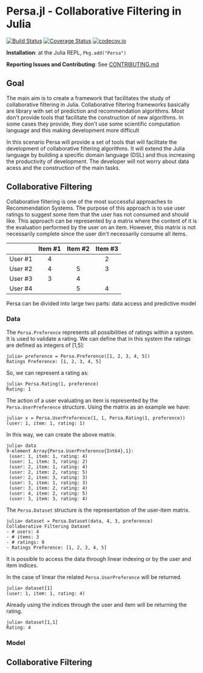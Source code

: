 # Persa.jl - Collaborative Filtering in Julia

[![Build Status](https://travis-ci.org/JuliaRecsys/Persa.jl.svg?branch=master)](https://travis-ci.org/JuliaRecsys/Persa.jl)
[![Coverage Status](https://coveralls.io/repos/JuliaRecsys/Persa.jl/badge.svg?branch=master&service=github)](https://coveralls.io/github/JuliaRecsys/Persa.jl?branch=master)
[![codecov.io](http://codecov.io/github/JuliaRecsys/Persa.jl/coverage.svg?branch=master)](http://codecov.io/github/JuliaRecsys/Persa.jl?branch=master)

**Installation**: at the Julia REPL, `Pkg.add("Persa")`

**Reporting Issues and Contributing**: See [CONTRIBUTING.md](CONTRIBUTING.md)

## Goal

The main aim is to create a framework that facilitates the study of collaborative filtering in Julia.
Collaborative filtering frameworks basically are library with set of prediction and recommendation algorithms.
Most don't provide tools that facilitate the construction of new algorithms.
In some cases they provide, they don't use some scientific computation language and this making development more difficult

In this scenario Persa will provide a set of tools that will facilitate the development of collaborative filtering algorithms.
It will extend the Julia language by building a specific domain language (DSL) and thus increasing the productivity of development.
The developer will not worry about data acess and the construction of the main tasks.

## Collaborative Filtering

Collaborative filtering is one of the most successful approaches to Recommendation Systems.
The purpose of this approach is to use user ratings to suggest some item that the user has not consumed and should like.
This approach can be represented by a matrix where the content of it is the evaluation performed by the user on an item.
However, this matrix is not necessarily complete since the user din't necessarily consume all items.

|          |  Item #1 |  Item #2 |  Item #3 |
|:--------:|:--------:|:--------:|:--------:|
|  User #1 |    4     |          |    2     |
|  User #2 |    4     |    5     |    3     |
|  User #3 |    3     |    4     |          |
|  User #4 |          |    5     |    4     |

Persa can be divided into large two parts: data access and predictive model

### Data

The ```Persa.Preference``` represents all possibilities of ratings within a system. 
It is used to validate a rating. 
We can define that in this system the ratings are defined as integers of [1,5]:

```
julia> preference = Persa.Preference([1, 2, 3, 4, 5])
Ratings Preference: [1, 2, 3, 4, 5]
```

So, we can represent a rating as:

```
julia> Persa.Rating(1, preference)
Rating: 1
```

The action of a user evaluating an item is represented by the ```Persa.UserPreference``` structure.
Using the matrix as an example we have:

```
julia> x = Persa.UserPreference(1, 1, Persa.Rating(1, preference))
(user: 1, item: 1, rating: 1)
```

In this way, we can create the above matrix.

```
julia> data
9-element Array{Persa.UserPreference{Int64},1}:
 (user: 1, item: 1, rating: 4)
 (user: 1, item: 3, rating: 2)
 (user: 2, item: 1, rating: 4)
 (user: 2, item: 2, rating: 5)
 (user: 2, item: 3, rating: 3)
 (user: 3, item: 1, rating: 3)
 (user: 3, item: 2, rating: 4)
 (user: 4, item: 2, rating: 5)
 (user: 3, item: 3, rating: 4)
```

The ```Persa.Dataset``` structure is the representation of the user-item matrix. 

```
julia> dataset = Persa.Dataset(data, 4, 3, preference)
Collaborative Filtering Dataset
- # users: 4
- # items: 3
- # ratings: 9
- Ratings Preference: [1, 2, 3, 4, 5]
```

It is possible to access the data through linear indexing or by the user and item indices.

In the case of linear the related ```Persa.UserPreference``` will be returned.
```
julia> dataset[1]
(user: 1, item: 1, rating: 4)
```

Already using the indíces through the user and item will be returning the rating.
```
julia> dataset[1,1]
Rating: 4
```

### Model

## Collaborative Filtering
